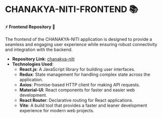 # CHANAKYA-NITI-FRONTEND 📚

#### :zap: Frontend Repository 👑

The frontend of the CHANAKYA-NITI application is designed to provide a seamless and engaging user experience while ensuring robust connectivity and integration with the backend.

- **Repository Link**: [chanakya-niti](https://github.com/Avdhesh-Varshney/chanakya-niti)
- **Technologies Used**:
  - **React.js**: A JavaScript library for building user interfaces.
  - **Redux**: State management for handling complex state across the application.
  - **Axios**: Promise-based HTTP client for making API requests.
  - **Material-UI**: React components for faster and easier web development.
  - **React Router**: Declarative routing for React applications.
  - **Vite**: A build tool that provides a faster and leaner development experience for modern web projects.
